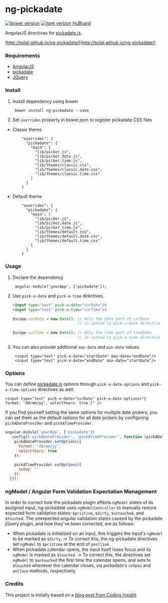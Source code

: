 ng-pickadate
============

[![bower version](http://img.shields.io/bower/v/ng-pickadate.svg?style=flat)](https://github.com/Toilal/ng-pickadate) 
[![npm version](http://img.shields.io/npm/v/ng-pickadate.svg?style=flat)](https://npmjs.org/package/ng-pickadate) 
[HuBoard](https://huboard.com/Toilal/ng-pickadate)

AngularJS directives for [pickadate.js](http://amsul.ca/pickadate.js/).

[http://toilal.github.io/ng-pickadate/](http://toilal.github.io/ng-pickadate/)

### Requirements

- [AngularJS](https://angularjs.org/)
- [pickadate](http://amsul.ca/pickadate.js/)
- [JQuery](http://jquery.com/)

### Install

1. Install dependency using bower

        bower install ng-pickadate --save
    
2. Set `overrides` property in bower.json to register pickadate CSS files

  - Classic theme
            
            "overrides": {
              "pickadate": {
                "main": [
                  "lib/picker.js",
                  "lib/picker.date.js",
                  "lib/picker.time.js",
                  "lib/themes/classic.css",
                  "lib/themes/classic.date.css",
                  "lib/themes/classic.time.css"
                ]
              }
            }

  - Default theme
            
            "overrides": {
              "pickadate": {
                "main": [
                  "lib/picker.js",
                  "lib/picker.date.js",
                  "lib/picker.time.js",
                  "lib/themes/default.css",
                  "lib/themes/default.date.css",
                  "lib/themes/default.time.css"
                ]
              }
            }

### Usage

1. Declare the dependency

        angular.module('yourApp', ['pickadate']);

2. Use `pick-a-date` and `pick-a-time` directives.

    ```html
    <input type="text" pick-a-date="curDate"/>
    <input type="text" pick-a-time="curTime"/>
    ```
    
    ```js
    $scope.curDate = new Date(); // Only the date part of curDate
                                 // is synced to pick-a-date directive
                                 
    $scope.curTime = new Date(); // Only the time part of timeDate
                                 // is synced to pick-a-time directive
    ```

3. You can also provide additional `max-date` and `min-date` values.

        <input type="text" pick-a-date="startDate" max-date="endDate"/>
        <input type="text" pick-a-date="endDate" min-date="startDate"/>

### Options

You can define [pickadate.js](http://amsul.ca/pickadate.js/) options through `pick-a-date-options` and `pick-a-time-options` directives as well.

    <input type="text" pick-a-date="curDate" pick-a-date-options="{ format: 'dd/mm/yy', selectYears: true }" />

If you find yourself setting the same options for multiple date pickers, you can set them as the default options for all date pickers by configuring `pickADateProvider` and `pickATimeProvider`.

  ```js
  angular.module('yourApp', ['pickadate'])
    .config(['pickADateProvider', 'pickATimeProvider', function (pickADateProvider, pickATimeProvider) {
      pickADateProvider.setOptions({
        format: 'dd/mm/yy',
        selectYears: true
      });

      pickATimeProvider.setOptions({
        today: ''
      });
    }]);
  ```

### ngModel / Angular Form Validation Expectation Management

In order to correct how the pickadate plugin affects `ngModel` states of its assigned input, ng-pickadate uses `ngModelController` to manually restore expected form validation states: `$pristine`, `$dirty`, `$untouched`, and `$touched`. The unexpected angular validation states caused by the pickadate jQuery plugin, and how they've been corrected, are as follows:

- When pickadate is initialized on an input, this triggers the input's `ngModel` to be marked as `$dirty`. -> To correct this, the ng-pickadate directives set `ngModel` to `$pristine` at the end of `postlink`.
- When pickadate calendar opens, the input itself loses focus and its `ngModel` is marked as `$touched`. -> To correct this, the directives set `ngModel` to `$untouched` the first time the calendar opens, and sets to `$touched` whenever the calendar closes, via pickadate's `onOpen` and `onClose` methods, respectively.

### Credits

This project is initially based on a [blog post from Coding Insight](http://www.codinginsight.com/angularjs-and-pickadate/)
